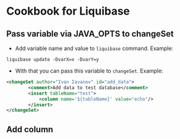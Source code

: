 # Cookbook for Liquibase

## Pass variable via JAVA_OPTS to changeSet

* Add variable name and value to `liquibase` command. Example:

```shell
liquibase update -DvarX=x -DvarY=y
```
* With that you can pass this variable to `changeSet`. Example:

```xml
<changeSet author="Ivan Iavanov" id="add_data">
        <comment>Add data to test database</comment>
        <insert tableName="test">
            <column name='${tableName}' value="echo"/>
        </insert>
</changeSet>
```

## Add column 

 <changeSet author="Leonid Albrecht" id="addColumn-example">
        <addColumn schemaName= "public"
                   tableName="t" >
            <column name="attributes"
                    type="JSONB" >
            </column>
        </addColumn>
    </changeSet>

